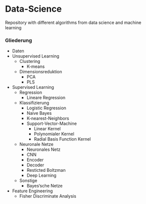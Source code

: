 # Data-Science
Repository with different algorithms from data science and machine learning

### Gliederung

*	Daten
* Unsupervised Learning
  *	Clustering
    * K-means
  * Dimensionsreduktion
    *	PCA
    *	PLS
* Supervised Learning
   *	Regression
        *    Lineare Regression
   * Klassifizierung
        *	Logistic Regression
        *	Naive Bayes
        *	K-nearest-Neighbors
        *	Support-Vector-Machine
             +	Linear Kernel
             +	Polynomialer Kernel
             +	Radial Basis Function Kernel
    *	Neuronale Netze
          +	Neuronales Netz
          +	CNN
          +	Encoder
          +	Decoder
          +	Resticted Boltzman
          +	Deep Learning
   *	Sonstige
         +	Bayes‘sche Netze
*	Feature Engineering
	 *	Fisher Discriminate Analysis

